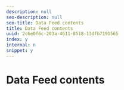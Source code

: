 ```yaml
---
description: null
seo-description: null
seo-title: Data Feed contents
title: Data Feed contents
uuid: 2c6e0f6c-203a-4611-8518-13dfb7191565
index: y
internal: n
snippet: y
---
```


# Data Feed contents

